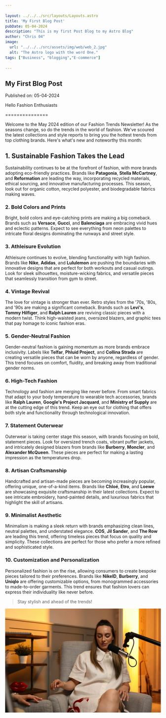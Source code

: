 ```yaml
---

layout: ../../../src/layouts/Layouts.astro
title: 'My First Blog Post'
pubDate: 05-04-2024
description: "This is my first Post Blog to my Astro Blog"
author: "Chris 04"
image:
  url: "../../../src/assets/img/web/web_2.jpg"
  alt: "The Astro logo with the word One."
tags: ["Business", "blogging","E-commerce"]

---
```


## My First Blog Post

Published on: 05-04-2024

Hello Fashion Enthusiasts

===============

Welcome to the May 2024 edition of our Fashion Trends Newsletter! As the seasons change, so do the trends in the world of fashion. We've scoured the latest collections and style reports to bring you the hottest trends from top clothing brands. Here's what's new and noteworthy this month:

## 1. Sustainable Fashion Takes the Lead

Sustainability continues to be at the forefront of fashion, with more brands adopting eco-friendly practices. Brands like **Patagonia**, **Stella McCartney**, and **Reformation** are leading the way, incorporating recycled materials, ethical sourcing, and innovative manufacturing processes. This season, look out for organic cotton, recycled polyester, and biodegradable fabrics making waves.

### 2. Bold Colors and Prints

Bright, bold colors and eye-catching prints are making a big comeback. Brands such as **Versace**, **Gucci**, and **Balenciaga** are embracing vivid hues and eclectic patterns. Expect to see everything from neon palettes to intricate floral designs dominating the runways and street style.

### 3. Athleisure Evolution

Athleisure continues to evolve, blending functionality with high fashion. Brands like **Nike**, **Adidas**, and **Lululemon** are pushing the boundaries with innovative designs that are perfect for both workouts and casual outings. Look for sleek silhouettes, moisture-wicking fabrics, and versatile pieces that seamlessly transition from gym to street.

### 4. Vintage Revival

The love for vintage is stronger than ever. Retro styles from the '70s, '80s, and '90s are making a significant comeback. Brands such as **Levi's**, **Tommy Hilfiger**, and **Ralph Lauren** are reviving classic pieces with a modern twist. Think high-waisted jeans, oversized blazers, and graphic tees that pay homage to iconic fashion eras.

### 5. Gender-Neutral Fashion

Gender-neutral fashion is gaining momentum as more brands embrace inclusivity. Labels like **Telfar**, **Phluid Project**, and **Collina Strada** are creating versatile pieces that can be worn by anyone, regardless of gender. This trend focuses on comfort, fluidity, and breaking away from traditional gender norms.

### 6. High-Tech Fashion

Technology and fashion are merging like never before. From smart fabrics that adapt to your body temperature to wearable tech accessories, brands like **Ralph Lauren**, **Google's Project Jacquard**, and **Ministry of Supply** are at the cutting edge of this trend. Keep an eye out for clothing that offers both style and functionality through technological innovation.

### 7. Statement Outerwear

Outerwear is taking center stage this season, with brands focusing on bold, statement pieces. Look for oversized trench coats, vibrant puffer jackets, and intricately designed blazers from brands like **Burberry**, **Moncler**, and **Alexander McQueen**. These pieces are perfect for making a lasting impression as the temperatures drop.

### 8. Artisan Craftsmanship

Handcrafted and artisan-made pieces are becoming increasingly popular, offering unique, one-of-a-kind items. Brands like **Chloé**, **Etro**, and **Loewe** are showcasing exquisite craftsmanship in their latest collections. Expect to see intricate embroidery, hand-painted details, and luxurious fabrics that highlight the skill of artisans.

### 9. Minimalist Aesthetic

Minimalism is making a sleek return with brands emphasizing clean lines, neutral palettes, and understated elegance. **COS**, **Jil Sander**, and **The Row** are leading this trend, offering timeless pieces that focus on quality and simplicity. These collections are perfect for those who prefer a more refined and sophisticated style.

### 10. Customization and Personalization

Personalized fashion is on the rise, allowing consumers to create bespoke pieces tailored to their preferences. Brands like **NikeID**, **Burberry**, and **Uniqlo** are offering customizable options, from monogrammed accessories to made-to-order garments. This trend ensures that fashion lovers can express their individuality like never before.

> Stay stylish and ahead of the trends!

![Clothes E-commerce](../../../src/assets/img/web/web_2.jpg)
